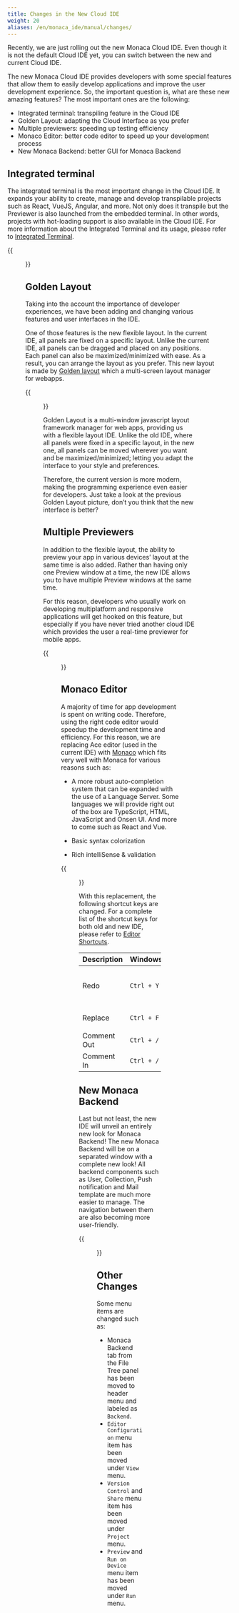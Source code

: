 ```yaml
---
title: Changes in the New Cloud IDE
weight: 20
aliases: /en/monaca_ide/manual/changes/
---
```

Recently, we are just rolling out the new Monaca Cloud IDE. Even though it is not the default Cloud IDE yet, you can switch between the new and current Cloud IDE. 

The new Monaca Cloud IDE provides developers with some special features that allow them to easily develop applications and improve the user development experience. So, the important question is, what are these new amazing features? The most important ones are the following:

- Integrated terminal: transpiling feature in the Cloud IDE
- Golden Layout: adapting the Cloud Interface as you prefer
- Multiple previewers: speeding up testing efficiency
- Monaco Editor: better code editor to speed up your development process
- New Monaca Backend: better GUI for Monaca Backend

## Integrated terminal

The integrated terminal is the most important change in the Cloud IDE. It expands your ability to create, manage and develop transpilable projects such as React, VueJS, Angular, and more. Not only does it transpile but the Previewer is also launched from the embedded terminal. In other words, projects with hot-loading support is also available in the Cloud IDE. For more information about the Integrated Terminal and its usage, please refer to [Integrated Terminal](../terminal).

{{<figure src="/images/monaca_ide/manual/changes/terminal.png" >}}

## Golden Layout

Taking into the account the importance of developer experiences, we have been adding and changing various features and user interfaces in the IDE.

One of those features is the new flexible layout. In the current IDE, all panels are fixed on a specific layout. Unlike the current IDE, all panels can be dragged and placed on any positions. Each panel can also be maximized/minimized with ease. As a result, you can arrange the layout as you prefer. This new layout is made by [Golden layout](http://golden-layout.com/) which a multi-screen layout manager for webapps.

{{<figure src="/images/monaca_ide/manual/changes/1.png" >}}

Golden Layout is a multi-window javascript layout framework manager for web apps, providing us with a flexible layout IDE. Unlike the old IDE, where all panels were fixed in a specific layout, in the new one, all panels can be moved wherever you want and be maximized/minimized; letting you adapt the interface to your style and preferences.

Therefore, the current version is more modern, making the programming experience even easier for developers. Just take a look at the previous Golden Layout picture, don’t you think that the new interface is better?

## Multiple Previewers

In addition to the flexible layout, the ability to preview your app in various devices’ layout at the same time is also added. Rather than having only one Preview window at a time, the new IDE allows you to have multiple Preview windows at the same time. 

For this reason, developers who usually work on developing multiplatform and responsive applications will get hooked on this feature, but especially if you have never tried another cloud IDE which provides the user a real-time previewer for mobile apps.

{{<figure src="/images/monaca_ide/manual/changes/2.png">}}

## Monaco Editor

A majority of time for app development is spent on writing code. Therefore, using the right code editor would speedup the development time and efficiency. For this reason, we are replacing Ace editor (used in the current IDE) with [Monaco](https://microsoft.github.io/monaco-editor/) which fits very well with Monaca for various reasons such as:

- A more robust auto-completion system that can be expanded with the use of a Language Server. Some languages we will provide right out of the box are TypeScript, HTML, JavaScript and Onsen UI. And more to come such as React and Vue.

- Basic syntax colorization

- Rich intelliSense & validation

{{<figure src="/images/monaca_ide/manual/changes/3.png">}}

With this replacement, the following shortcut keys are changed. For a complete list of the shortcut keys for both old and new IDE, please refer to [Editor Shortcuts](../code_editor/editor/).

| Description |	Windows/Linux | Mac |
|-------------|---------------|-----|
| Redo | `Ctrl + Y` |	`Shift + Command + Z` or `Command + Y` |
| Replace |	`Ctrl + F` |	`Command + Alt + F` |
| Comment Out |	`Ctrl + /` |	`Command + /` |
| Comment In |	`Ctrl + /` |	`Command + /` |

## New Monaca Backend

Last but not least, the new IDE will unveil an entirely new look for Monaca Backend! The new Monaca Backend will be on a separated window with a complete new look! All backend components such as User, Collection, Push notification and Mail template are much more easier to manage. The navigation between them are also becoming more user-friendly.

{{<figure src="/images/monaca_ide/manual/changes/4.png">}}


## Other Changes

Some menu items are changed such as:

-   Monaca Backend tab from the File Tree panel has been moved to header menu and labeled as `Backend`.
-   `Editor Configuration` menu item has been moved under `View` menu.
-   `Version Control` and `Share` menu item has been moved under `Project` menu.
-   `Preview` and `Run on Device` menu item has been moved under `Run` menu.